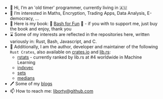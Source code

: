 - 👋 Hi, I’m an 'old timer' programmer, currently living in 🇦🇺
- 👀 I’m interested in Maths, Encryption, Trading Apps, Data Analysis, E-democracy, ... 
- :book: Here is my book: 🔖 [Bash for Fun](https://leanpub.com/bashforfun) :bookmark: - if you with to support me, just buy the book and enjoy, thank you
- ⌛ Some of my interests are reflected in the repositories here, written variously in: Rust, Bash, Javascript, and C.
- 💞️ Additionally, I am the author, developer and maintainer of the following `Rust Crates`, also available on [crates.io](https://crates.io) and [lib.rs](https://lib.rs):
  * [rstats](https://lib.rs/crates/rstats) - currently ranked by lib.rs at #4 worldwide in Machine Learning
  * [indxvec](https://lib.rs/crates/indxvec)
  * [sets](https://lib.rs/crates/sets)
  * [medians](https://lib.rs/crates/medians)
- 🖊️ Some of my [blogs](https:oldmill.cz)
- 📫 How to reach me: liborty@github.com
